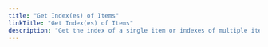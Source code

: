 ```yaml
---
title: "Get Index(es) of Items"
linkTitle: "Get Index(es) of Items"
description: "Get the index of a single item or indexes of multiple items contained in a list."
---
```

